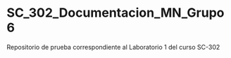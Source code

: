 # SC_302_Documentacion_MN_Grupo6
Repositorio de prueba correspondiente al Laboratorio 1 del curso SC-302
